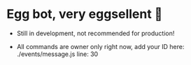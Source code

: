 # Egg bot, very eggsellent 🥚
- Still in development, not recommended for production!

- All commands are owner only right now, add your ID here: ./events/message.js line: 30
